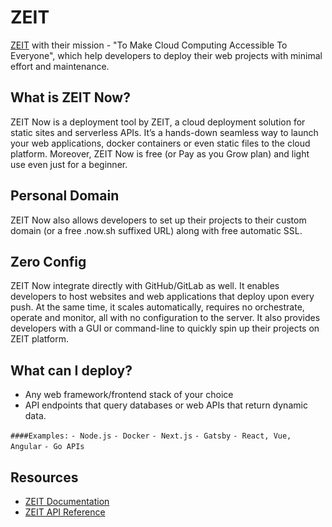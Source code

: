 # ZEIT
[ZEIT](https://zeit.co/) with their mission - "To Make Cloud Computing Accessible To Everyone", which help developers to deploy their web projects with minimal effort and maintenance.
 
## What is ZEIT Now?
ZEIT Now is a deployment tool by ZEIT, a cloud deployment solution for static sites and serverless APIs. It’s a hands-down seamless way to launch your web applications, docker containers or even static files to the cloud platform. Moreover, ZEIT Now is free (or Pay as you Grow plan) and light use even just for a beginner. 

## Personal Domain
ZEIT Now also allows developers to set up their projects to their custom domain (or a free .now.sh suffixed URL) along with free automatic SSL.

## Zero Config
ZEIT Now integrate directly with GitHub/GitLab as well. It enables developers to host websites and web applications that deploy upon every push. At the same time, it scales automatically, requires no orchestrate, operate and monitor, all with no configuration to the server. It also provides developers with a GUI or command-line to quickly spin up their projects on ZEIT platform. 

## What can I deploy?
- Any web framework/frontend stack of your choice
- API endpoints that query databases or web APIs that return dynamic data.

`####Examples:`
`- Node.js`
`- Docker`
`- Next.js`
`- Gatsby`
`- React, Vue, Angular`
`- Go APIs`

## Resources 
- [ZEIT Documentation](https://zeit.co/docs)
- [ZEIT API Reference](https://zeit.co/docs/api)